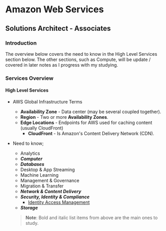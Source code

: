 # Amazon Web Services
## Solutions Architect - Associates

### Introduction
The overview below covers the need to know in the High Level Services section below. The other sections, such as Compute, will be update / covered in later notes as I progress with my studying.

### Services Overview
#### High Level Services
* AWS Global Infrastructure Terms
    * **Availability Zone** - Data center (may be several coupled together).
    * **Region** - Two or more **Availability Zones**.
    * **Edge Locations** - Endpoints for AWS used for caching content (usually CloudFront)
        * **CloudFront** - Is Amazon's Content Delivery Network (CDN).
* Need to know;
    * Analytics
    * _**Computer**_
    * _**Databases**_
    * Desktop & App Streaming
    * Machine Learning
    * Management & Governance
    * Migration & Transfer
    * _**Network & Content Delivery**_
    * _**Security, Identity & Compliance**_ 
        * [Identity Access Management](./identity-access-management/README.md)
    * _**Storage**_

    > **Note**: Bold and italic list items from above are the main ones to study.

